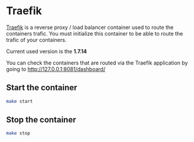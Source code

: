 # Traefik

[Traefik](https://traefik.io/) is a reverse proxy / load balancer container used to route the containers trafic.
You must initialize this container to be able to route the trafic of your containers.

Current used version is the **1.7.14**

You can check the containers that are routed via the Traefik application by going to http://127.0.0.1:8081/dashboard/

## Start the container

```bash
make start
```

## Stop the container

```bash
make stop
```

